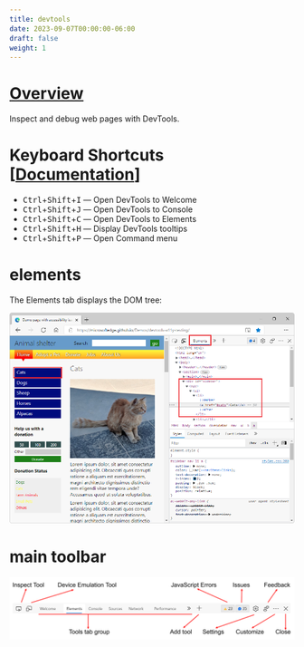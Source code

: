 ```yaml
---
title: devtools
date: 2023-09-07T00:00:00-06:00
draft: false
weight: 1
---
```


# [Overview](https://learn.microsoft.com/en-us/microsoft-edge/devtools-guide-chromium/overview)  

Inspect and debug web pages with DevTools.

# Keyboard Shortcuts [[Documentation](https://learn.microsoft.com/en-us/microsoft-edge/devtools-guide-chromium/shortcuts/)]  

- <kbd>Ctrl</kbd>+<kbd>Shift</kbd>+<kbd>I</kbd> — Open DevTools to Welcome  
- <kbd>Ctrl</kbd>+<kbd>Shift</kbd>+<kbd>J</kbd> — Open DevTools to Console
- <kbd>Ctrl</kbd>+<kbd>Shift</kbd>+<kbd>C</kbd> — Open DevTools to Elements
- <kbd>Ctrl</kbd>+<kbd>Shift</kbd>+<kbd>H</kbd> — Display DevTools tooltips
- <kbd>Ctrl</kbd>+<kbd>Shift</kbd>+<kbd>P</kbd> — Open Command menu

# elements
The Elements tab displays the DOM tree:  

![A screenshot of DevTools open to the Elements tab](./image-1.png)

# main toolbar
![A screenshot of the main DevTools toolbar](./image.png)